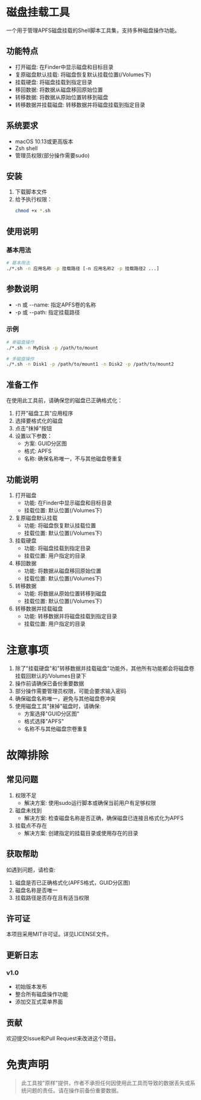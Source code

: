 # 磁盘挂载工具

一个用于管理APFS磁盘挂载的Shell脚本工具集，支持多种磁盘操作功能。

## 功能特点

- 打开磁盘: 在Finder中显示磁盘和目标目录
- 复原磁盘默认挂载: 将磁盘恢复默认挂载位置(/Volumes下)
- 挂载硬盘: 将磁盘挂载到指定目录
- 移回数据: 将数据从磁盘移回原始位置
- 转移数据: 将数据从原始位置转移到磁盘
- 转移数据并挂载磁盘: 转移数据并将磁盘挂载到指定目录

## 系统要求

- macOS 10.13或更高版本
- Zsh shell
- 管理员权限(部分操作需要sudo)

## 安装

1. 下载脚本文件
2. 给予执行权限：
    ```bash
    chmod +x *.sh
    ```

## 使用说明

### 基本用法
```bash
# 基本用法
./*.sh -n 应用名称 -p 挂载路径 [-n 应用名称2 -p 挂载路径2 ...]
```

## 参数说明

- -n 或 --name: 指定APFS卷的名称
- -p 或 --path: 指定挂载路径

### 示例

```bash
# 单磁盘操作
./*.sh -n MyDisk -p /path/to/mount
```
```bash
# 多磁盘操作
./*.sh -n Disk1 -p /path/to/mount1 -n Disk2 -p /path/to/mount2
```

## 准备工作

在使用此工具前，请确保您的磁盘已正确格式化：

1. 打开"磁盘工具"应用程序
2. 选择要格式化的磁盘
3. 点击"抹掉"按钮
4. 设置以下参数：
   - 方案: GUID分区图
   - 格式: APFS
   - 名称: 确保名称唯一，不与其他磁盘卷重复

## 功能说明

1. 打开磁盘
   - 功能: 在Finder中显示磁盘和目标目录
   - 挂载位置: 默认位置(/Volumes下)
2. 复原磁盘默认挂载
   - 功能: 将磁盘恢复默认挂载位置
   - 挂载位置: 默认位置(/Volumes下)
3. 挂载硬盘
   - 功能: 将磁盘挂载到指定目录
   - 挂载位置: 用户指定的目录
4. 移回数据
   - 功能: 将数据从磁盘移回原始位置
   - 挂载位置: 默认位置(/Volumes下)
5. 转移数据
   - 功能: 将数据从原始位置转移到磁盘
   - 挂载位置: 默认位置(/Volumes下)
6. 转移数据并挂载磁盘
   - 功能: 转移数据并将磁盘挂载到指定目录
   - 挂载位置: 用户指定的目录

# 注意事项

1. 除了"挂载硬盘"和"转移数据并挂载磁盘"功能外，其他所有功能都会将磁盘卷挂载回默认的/Volumes目录下
2. 操作前请确保已备份重要数据
3. 部分操作需要管理员权限，可能会要求输入密码
4. 确保磁盘名称唯一，避免与其他磁盘卷冲突
5. 使用磁盘工具"抹掉"磁盘时，请确保:
   - 方案选择"GUID分区图"
   - 格式选择"APFS"
   - 名称不与其他磁盘宗卷重复

# 故障排除

## 常见问题

1. 权限不足
   - 解决方案: 使用sudo运行脚本或确保当前用户有足够权限
2. 磁盘未找到
   - 解决方案: 检查磁盘名称是否正确，确保磁盘已连接且格式化为APFS
3. 挂载点不存在
   - 解决方案: 创建指定的挂载目录或使用存在的目录

## 获取帮助

如遇到问题，请检查:

1. 磁盘是否已正确格式化(APFS格式，GUID分区图)
2. 磁盘名称是否唯一
3. 挂载路径是否存在且有适当权限

## 许可证

本项目采用MIT许可证。详见LICENSE文件。

## 更新日志

### v1.0

- 初始版本发布
- 整合所有磁盘操作功能
- 添加交互式菜单界面

## 贡献

欢迎提交Issue和Pull Request来改进这个项目。

# 免责声明

> 此工具按"原样"提供，作者不承担任何因使用此工具而导致的数据丢失或系统问题的责任。请在操作前备份重要数据。